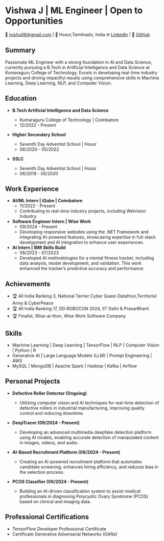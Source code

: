 # Vishwa J | ML Engineer | Open to Opportunities

📧 jvishu06@gmail.com  | 📍 Hosur,Tamilnadu, India
🌐 [LinkedIn](https://www.linkedin.com/in/vishwa-j-622575250) | 🐙 [GitHub](https://github.com/jvishwa06)

## Summary

Passionate ML Engineer with a strong foundation in AI and Data Science, currently pursuing a B.Tech in Artificial Intelligence and Data Science at Kumaraguru College of Technology. Excels in developing real-time industry projects and driving impactful results using comprehensive skills in Machine Learning, Deep Learning, NLP, and Computer Vision.

## Education

- **B.Tech Artificial Intelligence and Data Science**
  - Kumaraguru College of Technology | Coimbatore
  - 12/2022 - Present

- **Higher Secondary School**
  - Seventh Day Adventist School | Hosur
  - 06/2020 - 05/2022

- **SSLC**
  - Seventh Day Adventist School | Hosur
  - 06/2018 - 05/2020

## Work Experience

- **AI/ML Intern | iQube | Coimbatore**
  - 11/2022 - Present
  - Contributing to real-time industry projects, including Welvision Industry.
- **Software Engineer Intern | Wise Work**
  - 09/2024 - Present
  - Developing responsive websites using the .NET Framework and integrating AI-powered features, showcasing expertise in full-stack development and AI integration to enhance user experiences.
- **AI Intern | IBM Skills Build**
  - 06/2023 - 07/2023
  - Developed AI methodologies for a mental fitness tracker, including data analysis, model development, and validation. This work enhanced the tracker’s predictive accuracy and performance.

## Achievements

- 🏆 All India Ranking 3, National Terrier Cyber Quest-Datathon,Territorial Army & CyberPeace
- 🏆 All India Ranking 17, DD ROBOCON 2024, IIT Delhi & PrasarBharti
- 🏆 Finalist, Wise-ai-thon, Wise Work Software Company

## Skills

- Machine Learning | Deep Learning | TensorFlow | NLP | Computer Vision | Python | R
- Generative AI | Large Language Models (LLM) | Prompt Engineering | AWS
- MySQL | MongoDB | Apache Spark | Hadoop | Kafka | Airflow

## Personal Projects

- **Defective Roller Detector (Ongoing)**
  - Utilizing computer vision and AI techniques for real-time detection of defective rollers in industrial manufacturing, improving quality control and reducing downtime.

- **DeepTracer (09/2024 - Present)**
  - Developing an advanced multimedia deepfake detection platform using AI models, enabling accurate detection of manipulated content in images, videos, and audio.

- **AI-Based Recruitment Platform (08/2024 - Present)**
  - Creating an AI-powered recruitment platform that automates candidate screening, enhances hiring efficiency, and reduces bias in the selection process.

- **PCOS Classifier (06/2024 - Present)**
  - Building an AI-driven classification system to assist medical professionals in diagnosing Polycystic Ovary Syndrome (PCOS) based on clinical and imaging data.

## Professional Certifications

- TensorFlow Developer Professional Certificate
- Certificate Generative Adversarial Networks (GANs)
